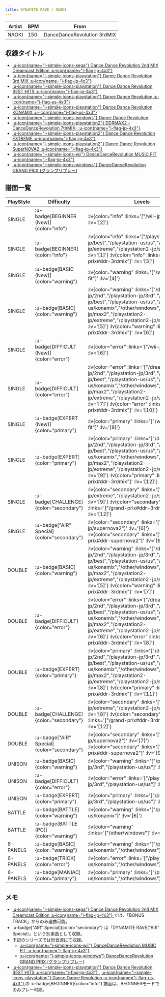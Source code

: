 ```yaml
---
title: DYNAMITE RAVE / NAOKI
---
```


|Artist|BPM|From|
|------|---|----|
|NAOKI|150|DanceDanceRevolution 3rdMIX|

## 収録タイトル

- [ :u-icon{name="i-simple-icons-sega"} Dance Dance Revolution 2nd MIX Dreamcast Edition :u-icon{name="i-flag-jp-4x3"} ](/dreamcast-jp/2nd)
- [ :u-icon{name="i-simple-icons-playstation"} Dance Dance Revolution 3rd MIX :u-icon{name="i-flag-jp-4x3"} ](/playstation-jp/3rd)
- [ :u-icon{name="i-simple-icons-playstation"} Dance Dance Revolution BEST HITS :u-icon{name="i-flag-jp-4x3"} ](/playstation-jp/best)
- [ :u-icon{name="i-simple-icons-playstation"} Dance Dance Revolution :u-icon{name="i-flag-us-4x3"} ](/playstation-us/us)
- [ :u-icon{name="i-simple-icons-playstation"} Dance Dance Revolution KONAMIX :u-icon{name="i-flag-us-4x3"} ](/playstation-us/konamix)
- [ :u-icon{name="i-simple-icons-windows"} Dance Dance Revolution](/other/windows)
- [ :u-icon{name="i-simple-icons-playstation2"} DDRMAX2 -DanceDanceRevolution 7thMIX- :u-icon{name="i-flag-jp-4x3"} ](/playstation2-jp/max2)
- [ :u-icon{name="i-simple-icons-playstation2"} Dance Dance Revolution EXTREME :u-icon{name="i-flag-jp-4x3"} ](/playstation2-jp/extreme)
- [ :u-icon{name="i-simple-icons-playstation2"} Dance Dance Revolution SuperNOVA2 :u-icon{name="i-flag-jp-4x3"} ](/playstation2-jp/supernova2)
- [ :u-icon{name="i-simple-icons-wii"} DanceDanceRevolution MUSIC FIT :u-icon{name="i-flag-jp-4x3"} ](/wii-jp/music-fit)
- [ :u-icon{name="i-simple-icons-windows"} DanceDanceRevolution GRAND PRIX (グランプリプレー)](/grand-prix#ddr-3rdmix)

## 譜面一覧

|PlayStyle|Difficulty|Levels|Notes|Movie|
|---------|----------|------|-----|-----|
|SINGLE| :u-badge[BEGINNER (New)]{color="info"} | :lv{color="info" :links='["/wii-jp/music-fit"]' :lv='[2]'} |70/0||
|SINGLE| :u-badge[BEGINNER]{color="info"} | :lv{color="info" :links='["/playstation-jp/best","/playstation-us/us","/playstation2-jp/extreme","/playstation2-jp/supernova2"]' :lv='[1]'}  :lv{color="info" :links='["/grand-prix#ddr-3rdmix"]' :lv='[3]'} |110/0||
|SINGLE| :u-badge[BASIC (New)]{color="warning"} | :lv{color="warning" :links='["/wii-jp/music-fit"]' :lv='[4]'} |129/0||
|SINGLE| :u-badge[BASIC]{color="warning"} | :lv{color="warning" :links='["/dreamcast-jp/2nd","/playstation-jp/3rd","/playstation-jp/best","/playstation-us/us","/playstation-us/konamix","/other/windows","/playstation2-jp/max2","/playstation2-jp/extreme","/playstation2-jp/supernova2"]' :lv='[5]'}  :lv{color="warning" :links='["/grand-prix#ddr-3rdmix"]' :lv='[6]'} |188/0||
|SINGLE| :u-badge[DIFFICULT (New)]{color="error"} | :lv{color="error" :links='["/wii-jp/music-fit"]' :lv='[6]'} |217/4||
|SINGLE| :u-badge[DIFFICULT]{color="error"} | :lv{color="error" :links='["/dreamcast-jp/2nd","/playstation-jp/3rd","/playstation-jp/best","/playstation-us/us","/playstation-us/konamix","/other/windows","/playstation2-jp/max2","/playstation2-jp/extreme","/playstation2-jp/supernova2"]' :lv='[7]'}  :lv{color="error" :links='["/grand-prix#ddr-3rdmix"]' :lv='[10]'} |269/0||
|SINGLE| :u-badge[EXPERT (New)]{color="primary"} | :lv{color="primary" :links='["/wii-jp/music-fit"]' :lv='[8]'} |304/6||
|SINGLE| :u-badge[EXPERT]{color="primary"} | :lv{color="primary" :links='["/dreamcast-jp/2nd","/playstation-jp/3rd","/playstation-jp/best","/playstation-us/us","/playstation-us/konamix","/other/windows","/playstation2-jp/max2","/playstation2-jp/extreme","/playstation2-jp/supernova2"]' :lv='[9]'} :lv{color="primary" :links='["/grand-prix#ddr-3rdmix"]' :lv='[12]'} |398/0||
|SINGLE| :u-badge[CHALLENGE]{color="secondary"} | :lv{color="secondary" :links='["/playstation2-jp/extreme","/playstation2-jp/supernova2"]' :lv='[9]'}  :lv{color="secondary" :links='["/grand-prix#ddr-3rdmix"]' :lv='[12]'} |362/6||
|SINGLE| :u-badge["AIR" Special]{color="secondary"} | :lv{color="secondary" :links='["/playstation2-jp/supernova2"]' :lv='[6]'}  :lv{color="secondary" :links='["/grand-prix#ddr-supernova2"]' :lv='[8]'} |217/0||
|DOUBLE| :u-badge[BASIC]{color="warning"} | :lv{color="warning" :links='["/dreamcast-jp/2nd","/playstation-jp/3rd","/playstation-jp/best","/playstation-us/us","/playstation-us/konamix","/other/windows","/playstation2-jp/max2","/playstation2-jp/extreme","/playstation2-jp/supernova2"]' :lv='[5]'}  :lv{color="warning" :links='["/grand-prix#ddr-3rdmix"]' :lv='[7]'} |217/0||
|DOUBLE| :u-badge[DIFFICULT]{color="error"} | :lv{color="error" :links='["/dreamcast-jp/2nd","/playstation-jp/3rd","/playstation-jp/best","/playstation-us/us","/playstation-us/konamix","/other/windows","/playstation2-jp/max2","/playstation2-jp/extreme","/playstation2-jp/supernova2"]' :lv='[6]'}  :lv{color="error" :links='["/grand-prix#ddr-3rdmix"]' :lv='[8]'} |250/0||
|DOUBLE| :u-badge[EXPERT]{color="primary"} | :lv{color="primary" :links='["/dreamcast-jp/2nd","/playstation-jp/3rd","/playstation-jp/best","/playstation-us/us","/playstation-us/konamix","/other/windows","/playstation2-jp/max2","/playstation2-jp/extreme","/playstation2-jp/supernova2"]' :lv='[8]'}  :lv{color="primary" :links='["/grand-prix#ddr-3rdmix"]' :lv='[11]'} |331/0||
|DOUBLE| :u-badge[CHALLENGE]{color="secondary"} | :lv{color="secondary" :links='["/playstation2-jp/extreme","/playstation2-jp/supernova2"]' :lv='[8]'}  :lv{color="secondary" :links='["/grand-prix#ddr-3rdmix"]' :lv='[12]'} |327/0||
|DOUBLE| :u-badge["AIR" Special]{color="secondary"} | :lv{color="secondary" :links='["/playstation2-jp/supernova2"]' :lv='[7]'}  :lv{color="secondary" :links='["/grand-prix#ddr-supernova2"]' :lv='[9]'} |217/0||
|UNISON| :u-badge[BASIC]{color="warning"} | :lv{color="warning" :links='["/playstation-jp/3rd","/playstation-us/us"]' :lv='[5]'} |||
|UNISON| :u-badge[DIFFICULT]{color="error"} | :lv{color="error" :links='["/playstation-jp/3rd","/playstation-us/us"]' :lv='[7]'} |||
|UNISON| :u-badge[EXPERT]{color="primary"} | :lv{color="primary" :links='["/playstation-jp/3rd","/playstation-us/us"]' :lv='[9]'} |||
|BATTLE| :u-badge[BATTLE]{color="warning"} | :lv{color="warning" :links='["/playstation-us/konamix"]' :lv='[6]'} |||
|BATTLE| :u-badge[BATTLE (PC)]{color="warning"} | :lv{color="warning" :links='["/other/windows"]' :lv='[6]'} |||
|6-PANELS| :u-badge[BASIC]{color="warning"} | :lv{color="warning" :links='["/playstation-us/konamix","/other/windows"]' :lv='[4]'} |188/0||
|6-PANELS| :u-badge[TRICK]{color="error"} | :lv{color="error" :links='["/playstation-us/konamix","/other/windows"]' :lv='[7]'} |262/0||
|6-PANELS| :u-badge[MANIAC]{color="primary"} | :lv{color="primary" :links='["/playstation-us/konamix","/other/windows"]' :lv='[9]'} |395/0||

## メモ

- [ :u-icon{name="i-simple-icons-sega"} Dance Dance Revolution 2nd MIX Dreamcast Edition :u-icon{name="i-flag-jp-4x3"} ](/dreamcast-jp/2nd)では、「BONUS TRACK」からのみ選曲可能。
- :u-badge["AIR" Special]{color="secondary"} は「DYNAMITE RAVE("AIR" Special)」という別楽曲として収録。
- 下記のシリーズでは別音源にて収録。
  - [ :u-icon{name="i-simple-icons-wii"} DanceDanceRevolution MUSIC FIT :u-icon{name="i-flag-jp-4x3"} ](/wii-jp/music-fit)
  - [ :u-icon{name="i-simple-icons-windows"} DanceDanceRevolution GRAND PRIX (グランプリプレー)](/grand-prix#ddr-3rdmix)
- [ :u-icon{name="i-simple-icons-playstation"} Dance Dance Revolution BEST HITS :u-icon{name="i-flag-jp-4x3"} ](/playstation-jp/best), [ :u-icon{name="i-simple-icons-playstation"} Dance Dance Revolution :u-icon{name="i-flag-us-4x3"} ](/playstation-us/us)の :u-badge[BEGINNER]{color="info"} 譜面は、BEGINNERモードでのみプレー可能。
